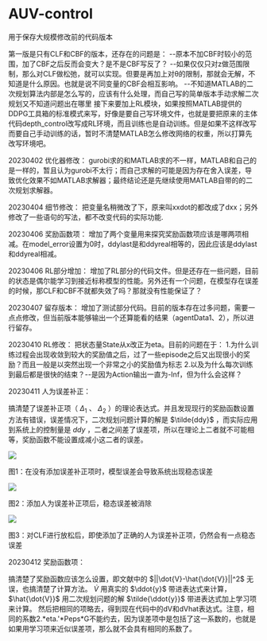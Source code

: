 # AUV-control
用于保存大规模修改前的代码版本

第一版是只有CLF和CBF的版本，还存在的问题是：
--原本不加CBF时较小的范围，加了CBF之后反而会变大？是不是CBF写反了？
--如果仅仅只对z做范围限制，那么对CLF做松弛，就可以实现。但要是再加上对θ的限制，那就会无解，不知道是什么原因。也就是说不同变量的CBF会相互影响。
--不知道MATLAB的二次规划算法内部是怎么写的，应该有什么处理，而自己写的简单版本手动求解二次规划又不知道问题出在哪里
接下来要加上RL模块，如果按照MATLAB提供的DDPG工具箱的标准模式来写，好像是要自己写环境文件，也就是要把原来的主体代码depth_control改写成RL环境，而且训练也是自动训练。但是如果不这样改写而要自己手动训练的话，暂时不清楚MATLAB怎么修改网络的权重，所以打算先改写环境吧。

20230402 优化器修改：
gurobi求的和MATLAB求的不一样，MATLAB和自己的是一样的，暂且认为gurobi不太行；而自己求解的可能是因为存在舍入误差，导致优化效果不如MATLAB求解器；最终结论还是先继续使用MATLAB自带的的二次规划求解器。

20230404 细节修改：
把变量名稍微改了下，原来叫xxdot的都改成了dxx；另外修改了一些语句的写法，都不改变代码的实际功能.

20230406 奖励函数项：
增加了两个变量用来探究奖励函数项应该是哪两项相减。在model_error设置为0时，ddylast是和ddyreal相等的，因此应该是ddylast和ddyreal相减。

20230406 RL部分增加：
增加了RL部分的代码文件。但是还存在一些问题，目前的状态是偶尔能学习到接近标称模型的性能。另外还有一个问题，在模型存在误差的时候，那CLF和CBF不就都失效了吗？那就没有性能保证了？

20230407 留存版本：
增加了测试部分代码。目前的版本存在过多问题，需要一点点修改，但当前版本能够输出一个还算能看的结果（agentData1、2），所以进行留存。

20230410 RL修改：
把状态量State从x改正为eta。目前的问题在于：
1.为什么训练过程会出现收敛到较大的奖励值之后，过了一些episode之后又出现很小的奖励？而且一般是以突然出现一个非常之小的奖励值为标志
2.以及为什么每次训练到最后都是很快的结束？--是因为Action输出一直为-Inf，但为什么会这样？

20230411 人为误差补正：

搞清楚了误差补正项（ $\Delta_1$ 、 $\Delta_2$ ）的理论表达式。并且发现现行的奖励函数设置方法有错误，误差情况下，二次规划问题计算的解是 $\tilde{ddy}$ ，而实际应用到系统上的控制量是 $ddy$ ，二者之间差了误差项，所以在理论上二者就不可能相等，奖励函数不能设置成减小这二者的误差。

![](https://z4a.net/images/2023/04/11/07f5642bf616bae057fb57fba8764609.png)

图1：在没有添加误差补正项时，模型误差会导致系统出现稳态误差

![](https://z4a.net/images/2023/04/11/305a08fb815e7585ee4e24cc202c4e5c.png)

图2：添加人为误差补正项后，稳态误差被消除

![](https://z4a.net/images/2023/04/11/CLF.png)

图3：对CLF进行放松后，即使添加了正确的人为误差补正项，仍然会有一点稳态误差

20230412 奖励函数项：

搞清楚了奖励函数应该怎么设置，即文献中的 $||\dot{V}-\hat{\dot{V}}||^2$ 无误，也搞清楚了计算方法。 $\dot{V}$ 用真实的 $\ddot{y}$ 带进表达式来计算， $\hat{\dot{V}}$ 用二次规划问题的解 $\tilde{\ddot{y}}$ 带进表达式加上学习项来计算。
然后把相同的项略去，得到现在代码中的dV和dVhat表达式。注意，相同的系数2.\*eta.'\*Peps\*G不能约去，因为误差项中是包括了这一系数的，也就是如果用学习项来近似误差项，那么就不会具有相同的系数了。